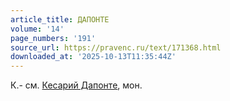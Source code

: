 ```yaml
---
article_title: ДАПОНТЕ
volume: '14'
page_numbers: '191'
source_url: https://pravenc.ru/text/171368.html
downloaded_at: '2025-10-13T11:35:44Z'
---
```


К.- см. [Кесарий Дапонте](<https://pravenc.ru/text/Кесарий Дапонте.html>), мон.
